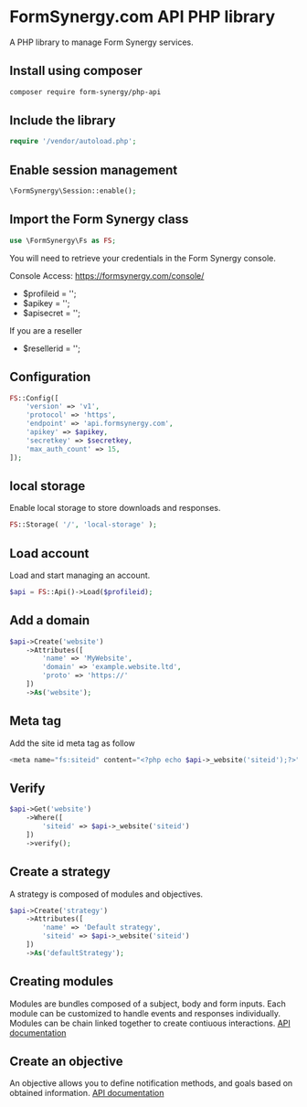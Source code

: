# FormSynergy.com API PHP library

A PHP library to manage Form Synergy services.

## Install using composer
```bash
composer require form-synergy/php-api
```

## Include the library
```php
require '/vendor/autoload.php';
```

##  Enable session management
```PHP
\FormSynergy\Session::enable();
```

## Import the Form Synergy class
```PHP
use \FormSynergy\Fs as FS;
```

You will need to retrieve your credentials in the Form Synergy console.

Console Access: https://formsynergy.com/console/

- $profileid = '';
- $apikey = '';
- $apisecret = '';

If you are a reseller
- $resellerid = '';


## Configuration
```PHP
FS::Config([
    'version' => 'v1',
    'protocol' => 'https',
    'endpoint' => 'api.formsynergy.com',
    'apikey' => $apikey,
    'secretkey' => $secretkey,
    'max_auth_count' => 15,
]);
```

## local storage
Enable local storage to store downloads and responses. 
```PHP
FS::Storage( '/', 'local-storage' );
```

## Load account
Load and start managing an account.
```PHP
$api = FS::Api()->Load($profileid);
```

## Add a domain
```PHP
$api->Create('website')
    ->Attributes([
        'name' => 'MyWebsite',
        'domain' => 'example.website.ltd',
        'proto' => 'https://'
    ])
    ->As('website');
```

## Meta tag
Add the site id meta tag as follow
```PHP
<meta name="fs:siteid" content="<?php echo $api->_website('siteid');?>">
```  

## Verify
```PHP
$api->Get('website')
    ->Where([
        'siteid' => $api->_website('siteid')
    ])
    ->verify();
```  

## Create a strategy
A strategy is composed of modules and objectives.
```PHP
$api->Create('strategy')
    ->Attributes([
        'name' => 'Default strategy',
        'siteid' => $api->_website('siteid')
    ])
    ->As('defaultStrategy');
```

## Creating modules
Modules are bundles composed of a subject, body and form inputs. Each module can be customized to handle events and responses individually. Modules can be chain linked together to create contiuous interactions. <a href="https://formsynergy.com/documentation/modules/">API documentation</a>



## Create an objective
An objective allows you to define notification methods, and goals based on obtained information. <a href="https://formsynergy.com/documentation/objectives/">API documentation</a>
